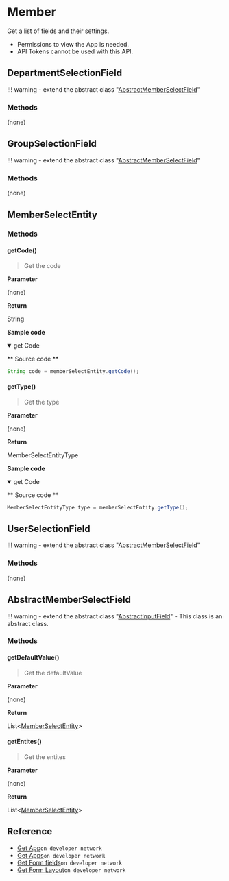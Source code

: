 # Member

Get a list of fields and their settings.

>
- Permissions to view the App is needed.
- API Tokens cannot be used with this API.

## DepartmentSelectionField

!!! warning
    - extend the abstract class  "[AbstractMemberSelectField](#abstractmemberselectfield)"

### Methods

(none)

## GroupSelectionField

!!! warning
    - extend the abstract class  "[AbstractMemberSelectField](#abstractmemberselectfield)"

### Methods

(none)

## MemberSelectEntity

### Methods

#### getCode()

> Get the code

**Parameter**

(none)

**Return**

String

**Sample code**

<details class="tab-container" open>
<Summary>get Code</Summary>

** Source code **

```java
String code = memberSelectEntity.getCode();
```

</details>

#### getType()

> Get the type

**Parameter**

(none)

**Return**

MemberSelectEntityType

**Sample code**

<details class="tab-container" open>
<Summary>get Code</Summary>

** Source code **

```java
MemberSelectEntityType type = memberSelectEntity.getType();
```

</details>

## UserSelectionField

!!! warning
    - extend the abstract class  "[AbstractMemberSelectField](#abstractmemberselectfield)"

### Methods

(none)

## AbstractMemberSelectField

!!! warning
    - extend the abstract class "[AbstractInputField](../form-fields-input/#abstractinputfield)"
    - This class is an abstract class.

### Methods

#### getDefaultValue()

> Get the defaultValue

**Parameter**

(none)

**Return**

List<[MemberSelectEntity](#memberselectentity)\>

#### getEntites()

> Get the entites

**Parameter**

(none)

**Return**

List<[MemberSelectEntity](#memberselectentity)\>

## Reference

- [Get App](https://developer.kintone.io/hc/en-us/articles/212494888)`on developer network`
- [Get Apps](https://developer.kintone.io/hc/en-us/articles/115005336727)`on developer network`
- [Get Form fields](https://developer.kintone.io/hc/en-us/articles/115005509288)`on developer network`
- [Get Form Layout](https://developer.kintone.io/hc/en-us/articles/115005509068)`on developer network`